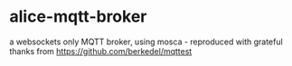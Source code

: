 # alice-mqtt-broker
a websockets only MQTT broker, using mosca - reproduced with grateful thanks from https://github.com/berkedel/mqttest 


